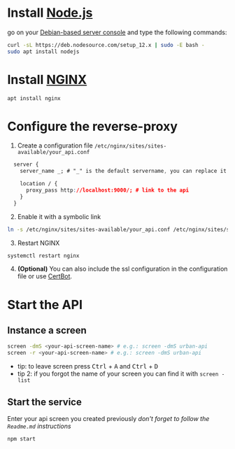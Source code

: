 # Install [Node.js](https://nodejs.org)
go on your <u>Debian-based server console</u> and type the following commands:
```sh
curl -sL https://deb.nodesource.com/setup_12.x | sudo -E bash -
sudo apt install nodejs
```

# Install [NGINX](https://nginx.org/)
```sh
apt install nginx
```
# Configure the reverse-proxy
1. Create a configuration file `/etc/nginx/sites/sites-available/your_api.conf`
```css
  server {
    server_name _; # "_" is the default servername, you can replace it with you domain

    location / {
      proxy_pass http://localhost:9000/; # link to the api
    }
  }
```

2. Enable it with a symbolic link
```sh
ln -s /etc/nginx/sites/sites-available/your_api.conf /etc/nginx/sites/sites-enabled/your_api.conf
```

3. Restart NGINX
```sh
systemctl restart nginx
```
4. **(Optional)** You can also include the ssl configuration in the configuration file or use [CertBot](https://certbot.eff.org).

# Start the API
## Instance a screen
```sh
screen -dmS <your-api-screen-name> # e.g.: screen -dmS urban-api
screen -r <your-api-screen-name> # e.g.: screen -dmS urban-api
```

* tip: to leave screen press <kbd>Ctrl</kbd> + <kbd>A</kbd> and <kbd>Ctrl</kbd> + <kbd>D</kbd>
* tip 2: if you forgot the name of your screen you can find it with `screen -list`

## Start the service
Enter your api screen you created previously
*don't forget to follow the `Readme.md` instructions*
```
npm start
```
